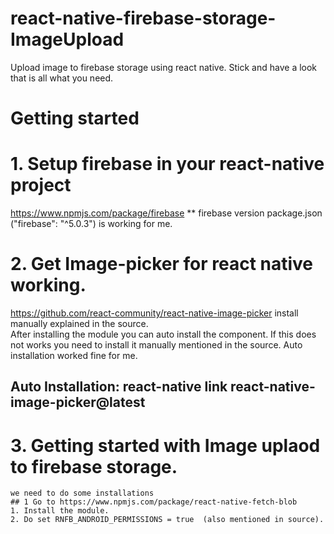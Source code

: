 # react-native-firebase-storage-ImageUpload
Upload image to firebase storage using react native. Stick and have a look that is all what you need. 
<br>
# Getting started <br> 
# 1. Setup firebase in your react-native project <br> 
  https://www.npmjs.com/package/firebase
  ** firebase version package.json ("firebase": "^5.0.3") is working for me.

# 2. Get Image-picker for react native working. </br> 
  https://github.com/react-community/react-native-image-picker
  install manually explained in the source. <br>
  After installing the module you can auto install the component. If this does not works you need to install it manually mentioned in the   source. Auto installation worked fine for me.
  ## Auto Installation: react-native link react-native-image-picker@latest </br>
  # 3. Getting started with Image uplaod to firebase storage.<br>
    we need to do some installations
    ## 1 Go to https://www.npmjs.com/package/react-native-fetch-blob
    1. Install the module.
    2. Do set RNFB_ANDROID_PERMISSIONS = true  (also mentioned in source).
  
